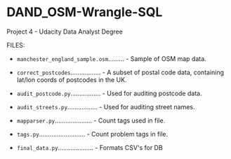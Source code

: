# DAND_OSM-Wrangle-SQL
Project 4 - Udacity Data Analyst Degree

FILES:

* ```manchester_england_sample.osm```......... - Sample of OSM map data.

* ```correct_postcodes```................. - A subset of postal code data, containing lat/lon coords of postcodes in the UK.

* ```audit_postcode.py```................. - Used for auditing postcode data.

* ```audit_streets.py```................. - Used for auditing street names.

* ```mapparser.py```..................... - Count tags used in file.

* ```tags.py```.......................... - Count problem tags in file.

* ```final_data.py```.................... - Formats CSV's for DB
